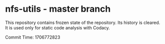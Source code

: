 # nfs-utils - master branch

This repository contains frozen state of the repository.
Its history is cleared. It is used only for static code
analysis with Codacy.

Commit Time: 1706772823